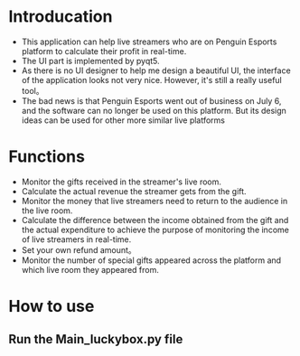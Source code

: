 # Introducation
- This application can help live streamers who are on Penguin Esports platform to calculate their profit in real-time.
- The UI part is implemented by pyqt5.
- As there is no UI designer to help me design a beautiful UI, the interface of the application looks not very nice. However, it's still a really useful tool。
- The bad news is that Penguin Esports went out of business on July 6, and the software can no longer be used on this platform. But its design ideas can be used for other more similar live platforms

# Functions
- Monitor the gifts received in the streamer's live room.
- Calculate the actual revenue the streamer gets from the gift.
- Monitor the money that live streamers need to return to the audience in the live room.
- Calculate the difference between the income obtained from the gift and the actual expenditure to achieve the purpose of monitoring the income of live streamers in real-time.
- Set your own refund amount。
- Monitor the number of special gifts appeared across the platform and which live room they appeared from.

# How to use
Run the Main_luckybox.py file
--
